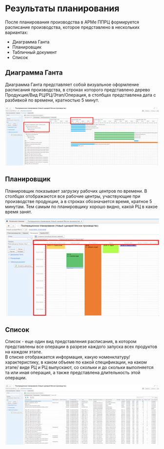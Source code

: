 # Результаты планирования  

После планирования производства в АРМе ППРЦ формируется расписание производства, которое представлено в нескольких вариантах:  

- Диаграмма Ганта  
- Планировщик  
- Табличный документ  
- Список

## Диаграмма Ганта  

Диаграмма Ганта представляет собой визуальное оформление расписания производства, в строках которого представлено дерево Продукция/Вид РЦ/РЦ/Этап/Операция, в столбцах представлена дата с разбивкой по времени, кратностью 5 минут.  

![](WorkWithPP.assets/10.png)  

## Планировщик 

Планировщик показывает загрузку рабочих центров по времени. В столбцах отображаются все рабочие центры, участвующие при производстве продукции, а в строках обозначается время, кратное 5 минутам. Тем самым по планировщику хорошо видно, какой РЦ в какое время занят.  

![](WorkWithPP.assets/11.png) 


## Список  

Список - еще один вид представления расписания, в котором представлены все операции в разрезе каждого запуска всех продуктов на каждом этапе.  
В списке отображается информация, какую номенклатуру/характеристику, в каком объеме по какой спецификации, на каком этапе/ виде РЦ и РЦ выпускают, со скольки и до скольки выполняется та или иная операция, а также представлена длительность этой операции.  


![](WorkWithPP.assets/12.png) 